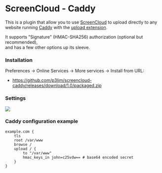 # ScreenCloud - Caddy

This is a plugin that allow you to use [ScreenCloud](https://screencloud.net/) to upload directly to any  
website running [Caddy](https://caddyserver.com/) with the [upload extension](https://caddyserver.com/docs/upload).

It supports "Signature" (HMAC-SHA256) authorization (optional but recommended),  
and has a few other options up its sleeve.

### Installation

Preferences -> Online Services -> More services -> Install from URL:

- <https://github.com/p3lim/screencloud-caddy/releases/download/1.0/packaged.zip>

### Settings

![](https://cloud.githubusercontent.com/assets/26496/19211114/4be5cb94-8d35-11e6-8796-66b80044b834.png)


### Caddy configuration example

```
example.com {
	tls
	root /var/www
	browse /
	upload / {
		to "/var/www"
		hmac_keys_in john=c25vdw== # base64 encoded secret
	}
}

```
